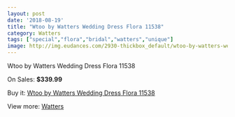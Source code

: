 ```yaml
---
layout: post
date: '2018-08-19'
title: "Wtoo by Watters Wedding Dress Flora 11538"
category: Watters
tags: ["special","flora","bridal","watters","unique"]
image: http://img.eudances.com/2930-thickbox_default/wtoo-by-watters-wedding-dress-flora-11538.jpg
---
```

Wtoo by Watters Wedding Dress Flora 11538

On Sales: **$339.99**
<a href="https://www.eudances.com/en/watters/1018-wtoo-by-watters-wedding-dress-flora-11538.html"><amp-img layout="responsive" width="600" height="600" src="//img.eudances.com/2930-thickbox_default/wtoo-by-watters-wedding-dress-flora-11538.jpg" alt="Wtoo by Watters Wedding Dress Flora 11538 0" /></a>
<a href="https://www.eudances.com/en/watters/1018-wtoo-by-watters-wedding-dress-flora-11538.html"><amp-img layout="responsive" width="600" height="600" src="//img.eudances.com/2932-thickbox_default/wtoo-by-watters-wedding-dress-flora-11538.jpg" alt="Wtoo by Watters Wedding Dress Flora 11538 1" /></a>
<a href="https://www.eudances.com/en/watters/1018-wtoo-by-watters-wedding-dress-flora-11538.html"><amp-img layout="responsive" width="600" height="600" src="//img.eudances.com/2931-thickbox_default/wtoo-by-watters-wedding-dress-flora-11538.jpg" alt="Wtoo by Watters Wedding Dress Flora 11538 2" /></a>

Buy it: [Wtoo by Watters Wedding Dress Flora 11538](https://www.eudances.com/en/watters/1018-wtoo-by-watters-wedding-dress-flora-11538.html "Wtoo by Watters Wedding Dress Flora 11538")

View more: [Watters](https://www.eudances.com/en/12-watters "Watters")